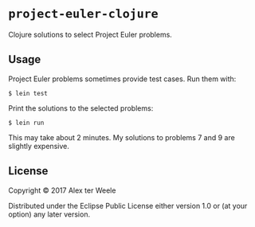 # `project-euler-clojure`

Clojure solutions to select Project Euler problems.

## Usage

Project Euler problems sometimes provide test cases. Run them with:
``` shellsession
$ lein test
```

Print the solutions to the selected problems:
``` shellsession
$ lein run
```

This may take about 2 minutes. My solutions to problems 7 and 9 are
slightly expensive.

## License

Copyright © 2017 Alex ter Weele

Distributed under the Eclipse Public License either version 1.0 or (at
your option) any later version.
